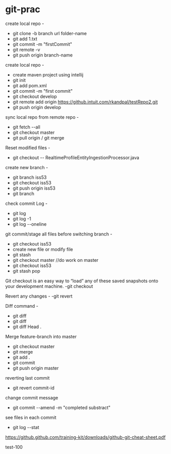 # git-prac
create local repo -
- git clone -b branch url folder-name
- git add 1.txt
- git commit -m "firstCommit"
- git remote -v
- git push origin branch-name
 
create local repo -
- create maven project using intellij
- git init
- git add pom.xml
- git commit -m "first commit"
- git checkout develop
- git remote add origin https://github.intuit.com/rkandpal/testRepo2.git
- git push origin develop
  
sync local repo from remote repo -
- git fetch --all
- git checkout master
- git pull origin / git merge
  
Reset modified files -
- git checkout -- RealtimeProfileEntityIngestionProcessor.java

create new branch -
- git branch iss53
- git checkout iss53
- git push origin iss53    <this is generic command to push changes to a branch>
- git branch
  
check commit Log -
- git log
- git log -1
- git log --oneline
  
git commit/stage all files before switching branch -
- git checkout iss53
- create new file or modify file
- git stash
- git checkout master
//do work on master
- git checkout iss53
- git stash pop <this will show all the files> 
 
Git checkout is an easy way to “load” any of these saved snapshots onto your development machine.
-git checkout <commit-id>
  
Revert any changes -
-git revert <commit-id>
 
Diff command -
- git diff <commit-id> <commit-id>
- git diff <commit-id> <commit-id> <file-name>
- git diff Head .
 
Merge feature-branch into master
- git checkout master
- git merge <feature-branch>
- git add .
- git commit
- git push origin master

reverting last commit
- git revert commit-id
 
change commit message
- git commit --amend -m "completed substract"

see files in each commit
- git log --stat

https://github.github.com/training-kit/downloads/github-git-cheat-sheet.pdf

test-100

